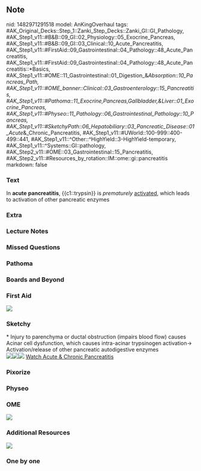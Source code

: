 ## Note
nid: 1482971291518
model: AnKingOverhaul
tags: #AK_Original_Decks::Step_1::Zanki_Step_Decks::Zanki_GI::GI_Pathology, #AK_Step1_v11::#B&B::09_GI::02_Physiology::05_Exocrine_Pancreas, #AK_Step1_v11::#B&B::09_GI::03_Clinical::10_Acute_Pancreatitis, #AK_Step1_v11::#FirstAid::09_Gastrointestinal::04_Pathology::48_Acute_Pancreatitis, #AK_Step1_v11::#FirstAid::09_Gastrointestinal::04_Pathology::48_Acute_Pancreatitis::*Basics, #AK_Step1_v11::#OME::11_Gastrointestinal::01_Digestion_&_Absorption::10_Pancreas_Path, #AK_Step1_v11::#OME_banner::Clinical::03_Gastroenterology::15_Pancreatitis, #AK_Step1_v11::#Pathoma::11_Exocrine,Pancreas,Gallbladder,&Liver::01_Exocrine_Pancreas, #AK_Step1_v11::#Physeo::11_Pathology::06_Gastrointestinal_Pathology::10_Pancreas, #AK_Step1_v11::#SketchyPath::06_Hepatobiliary::03_Pancreatic_Disease::01_Acute_&_Chronic_Pancreatitis, #AK_Step1_v11::#UWorld::100-999::400-499::441, #AK_Step1_v11::^Other::^HighYield::3-HighYield-temporary, #AK_Step1_v11::^Systems::GI::pathology, #AK_Step2_v11::#OME::03_Gastrointestinal::15_Pancreatitis, #AK_Step2_v11::#Resources_by_rotation::IM::ome::gi::pancreatitis
markdown: false

### Text
<div>
  In <b>acute</b> <b>pancreatitis</b>, {{c1::trypsin}} is
  <i>prematurely</i> <u>activated</u>, which leads to activation of
  other pancreatic enzymes
</div>

### Extra


### Lecture Notes


### Missed Questions


### Pathoma


### Boards and Beyond


### First Aid
<img src="tmpYfp2qQ.png">

### Sketchy
<div>
  * Injury to parenchyma or ductal obstruction (impairs blood flow)
  causes Acinar cell dysfunction, which causes intra-acinar
  trypsinogen activation-> Activation/release of other
  pancreatic autodigestive enzymes
</div><img src=
"Screen%20Shot%202020-01-16%20at%202.59.34%20PM.JPG"><img src=
"acute%20pancreatitis.JPG"><img src=
"Zoverall%20picture%20(49)_1566160514431.jpg"> <a href=
"https://dashboard.sketchy.com/study/medical/courses/medical-pathophysiology/units/medical-pediatrics-hepatobiliary/videos/medical-pathophysiology-hepatobiliary-pancreatic-disease-acute-and-chronic-pancreatitis?utm_source=anki&utm_medium=partnership&utm_campaign=february_update&utm_content=medical">
Watch Acute & Chronic Pancreatitis</a>

### Pixorize


### Physeo


### OME
<div class="ome-widget">
  <a href=
  "https://onlinemeded.org/spa/gastroenterology/pancreatitis/acquire?ref=anki">
  <img src="_OME_AnkiFlashcards_Lesson_4.png"></a>
</div>

### Additional Resources
<img src="paste-718c0af2b56544452e8398c960d3ce5e9e752b62.png">

### One by one

